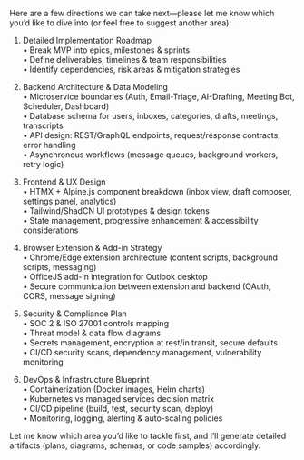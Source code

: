 Here are a few directions we can take next—please let me know which you’d like to dive into (or feel free to suggest another area):

1. Detailed Implementation Roadmap  
   • Break MVP into epics, milestones & sprints  
   • Define deliverables, timelines & team responsibilities  
   • Identify dependencies, risk areas & mitigation strategies

2. Backend Architecture & Data Modeling  
   • Microservice boundaries (Auth, Email-Triage, AI-Drafting, Meeting Bot, Scheduler, Dashboard)  
   • Database schema for users, inboxes, categories, drafts, meetings, transcripts  
   • API design: REST/GraphQL endpoints, request/response contracts, error handling  
   • Asynchronous workflows (message queues, background workers, retry logic)

3. Frontend & UX Design  
   • HTMX + Alpine.js component breakdown (inbox view, draft composer, settings panel, analytics)  
   • Tailwind/ShadCN UI prototypes & design tokens  
   • State management, progressive enhancement & accessibility considerations

4. Browser Extension & Add-in Strategy  
   • Chrome/Edge extension architecture (content scripts, background scripts, messaging)  
   • OfficeJS add-in integration for Outlook desktop  
   • Secure communication between extension and backend (OAuth, CORS, message signing)

5. Security & Compliance Plan  
   • SOC 2 & ISO 27001 controls mapping  
   • Threat model & data flow diagrams  
   • Secrets management, encryption at rest/in transit, secure defaults  
   • CI/CD security scans, dependency management, vulnerability monitoring

6. DevOps & Infrastructure Blueprint  
   • Containerization (Docker images, Helm charts)  
   • Kubernetes vs managed services decision matrix  
   • CI/CD pipeline (build, test, security scan, deploy)  
   • Monitoring, logging, alerting & auto-scaling policies

Let me know which area you’d like to tackle first, and I’ll generate detailed artifacts (plans, diagrams, schemas, or code samples) accordingly.